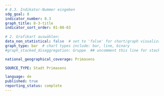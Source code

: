 ```yaml
---
# 8.3. Indikator-Nummer eingeben 
sdg_goal: 8 
indicator_number: 8.3
graph_title: 8-3-title
indicator_sort_order: 01-08-03
 
# 2. Grafikart auswählen: 
data_non_statistical: false  # set to 'false' for chart/graph visualization 
graph_type: bar  # chart types include: bar, line, binary 
#graph_stacked_disaggregation: Gruppe  ## uncomment this line for stacked bars. Replace 'Geschlecht' with the field of aggregation. 

national_geographical_coverage: Primasens

SOURCE_TYPE: Stadt Primasens

language: de   
published: true 
reporting_status: complete
---
```

